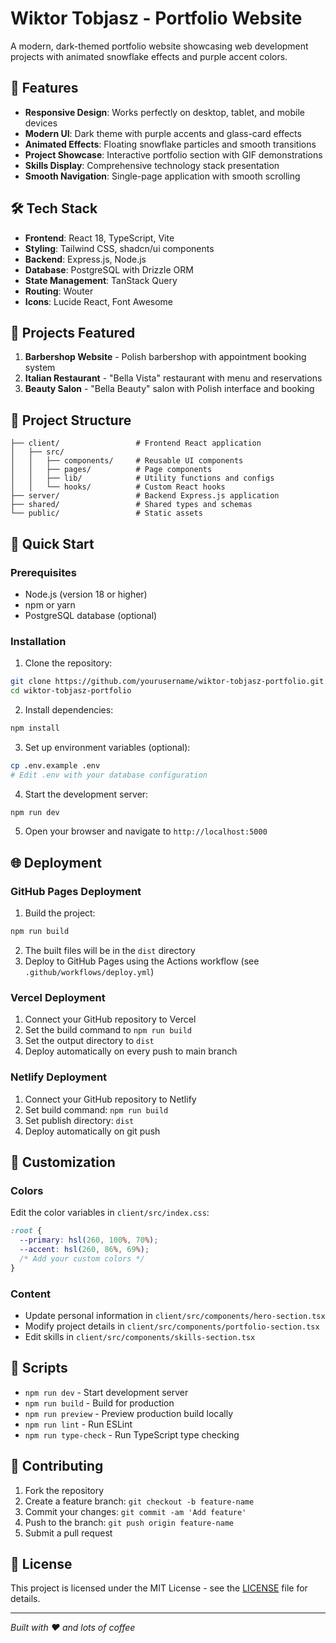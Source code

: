 # Wiktor Tobjasz - Portfolio Website

A modern, dark-themed portfolio website showcasing web development projects with animated snowflake effects and purple accent colors.

## 🚀 Features

- **Responsive Design**: Works perfectly on desktop, tablet, and mobile devices
- **Modern UI**: Dark theme with purple accents and glass-card effects
- **Animated Effects**: Floating snowflake particles and smooth transitions
- **Project Showcase**: Interactive portfolio section with GIF demonstrations
- **Skills Display**: Comprehensive technology stack presentation
- **Smooth Navigation**: Single-page application with smooth scrolling

## 🛠️ Tech Stack

- **Frontend**: React 18, TypeScript, Vite
- **Styling**: Tailwind CSS, shadcn/ui components
- **Backend**: Express.js, Node.js
- **Database**: PostgreSQL with Drizzle ORM
- **State Management**: TanStack Query
- **Routing**: Wouter
- **Icons**: Lucide React, Font Awesome

## 🎯 Projects Featured

1. **Barbershop Website** - Polish barbershop with appointment booking system
2. **Italian Restaurant** - "Bella Vista" restaurant with menu and reservations
3. **Beauty Salon** - "Bella Beauty" salon with Polish interface and booking

## 📁 Project Structure

```
├── client/                 # Frontend React application
│   ├── src/
│   │   ├── components/     # Reusable UI components
│   │   ├── pages/          # Page components
│   │   ├── lib/            # Utility functions and configs
│   │   └── hooks/          # Custom React hooks
├── server/                 # Backend Express.js application
├── shared/                 # Shared types and schemas
└── public/                 # Static assets
```

## 🚀 Quick Start

### Prerequisites

- Node.js (version 18 or higher)
- npm or yarn
- PostgreSQL database (optional)

### Installation

1. Clone the repository:

```bash
git clone https://github.com/yourusername/wiktor-tobjasz-portfolio.git
cd wiktor-tobjasz-portfolio
```

2. Install dependencies:

```bash
npm install
```

3. Set up environment variables (optional):

```bash
cp .env.example .env
# Edit .env with your database configuration
```

4. Start the development server:

```bash
npm run dev
```

5. Open your browser and navigate to `http://localhost:5000`

## 🌐 Deployment

### GitHub Pages Deployment

1. Build the project:

```bash
npm run build
```

2. The built files will be in the `dist` directory
3. Deploy to GitHub Pages using the Actions workflow (see `.github/workflows/deploy.yml`)

### Vercel Deployment

1. Connect your GitHub repository to Vercel
2. Set the build command to `npm run build`
3. Set the output directory to `dist`
4. Deploy automatically on every push to main branch

### Netlify Deployment

1. Connect your GitHub repository to Netlify
2. Set build command: `npm run build`
3. Set publish directory: `dist`
4. Deploy automatically on git push

## 🎨 Customization

### Colors

Edit the color variables in `client/src/index.css`:

```css
:root {
  --primary: hsl(260, 100%, 70%);
  --accent: hsl(260, 86%, 69%);
  /* Add your custom colors */
}
```

### Content

- Update personal information in `client/src/components/hero-section.tsx`
- Modify project details in `client/src/components/portfolio-section.tsx`
- Edit skills in `client/src/components/skills-section.tsx`

## 📝 Scripts

- `npm run dev` - Start development server
- `npm run build` - Build for production
- `npm run preview` - Preview production build locally
- `npm run lint` - Run ESLint
- `npm run type-check` - Run TypeScript type checking

## 🤝 Contributing

1. Fork the repository
2. Create a feature branch: `git checkout -b feature-name`
3. Commit your changes: `git commit -am 'Add feature'`
4. Push to the branch: `git push origin feature-name`
5. Submit a pull request

## 📄 License

This project is licensed under the MIT License - see the [LICENSE](LICENSE) file for details.

---

_Built with ❤️ and lots of coffee_
